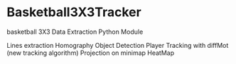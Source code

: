 # Basketball3X3Tracker
basketball 3X3 Data Extraction Python Module

Lines extraction
Homography
Object Detection 
Player Tracking with diffMot (new tracking algorithm)
Projection on minimap
HeatMap
